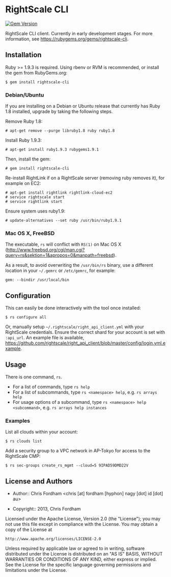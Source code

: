 # RightScale CLI

[![Gem Version](https://fury-badge.herokuapp.com/rb/rightscale-cli.png)](http://badge.fury.io/rb/rightscale-cli)

RightScale CLI client. Currently in early development stages.
For more information, see https://rubygems.org/gems/rightscale-cli.

## Installation

Ruby >= 1.9.3 is required. Using rbenv or RVM is recommended, or install the gem from RubyGems.org:

    $ gem install rightscale-cli

### Debian/Ubuntu

If you are installing on a Debian or Ubuntu release that currently has Ruby 1.8 installed, upgrade by taking the following steps.

Remove Ruby 1.8:

    # apt-get remove --purge libruby1.8 ruby ruby1.8

Install Ruby 1.9.3:

    # apt-get install ruby1.9.3 rubygems1.9.1

Then, install the gem: 

    # gem install rightscale-cli

Re-install RightLink if on a RightScale server (removing ruby removes it), for example on EC2:

    # apt-get install rightlink rightlink-cloud-ec2
    # service rightscale start
    # service rightlink start
    
Ensure system uses ruby1.9:

    # update-alternatives --set ruby /usr/bin/ruby1.9.1
    
### Mac OS X, FreeBSD

The executable, `rs` will conflict with `RS(1)` on Mac OS X (http://www.freebsd.org/cgi/man.cgi?query=rs&sektion=1&apropos=0&manpath=freebsd).

As a result, to avoid overwriting the `/usr/bin/rs` binary, use a different location in your `~/.gemrc` or `/etc/gemrc`, for example:

    gem: --bindir /usr/local/bin

## Configuration

This can easily be done interactively with the tool once installed:

    $ rs configure all

Or, manually setup `~/.rightscale/right_api_client.yml` with your RightScale credentials.
Ensure the correct shard for your account is set with `:api_url`.
An example file is available, https://github.com/rightscale/right_api_client/blob/master/config/login.yml.example.

## Usage

There is one command, `rs`.

 * For a list of commands, type `rs help`
 * For a list of subcommands, type `rs <namespace> help`, e.g. `rs arrays help`
 * For usage options of a subcommand, type `rs <namespace> help <subcommand>`, e.g. `rs arrays help instances`

### Examples

List all clouds within your account:

    $ rs clouds list

Add a security group to a VPC network in AP-Tokyo for access to the RightScale CMP:

    $ rs sec-groups create_rs_mgmt --cloud=5 9IPAD59DMD22V

## License and Authors

* Author:: Chris Fordham <chris [at] fordham [hyphon] nagy [dot] id [dot] au>

* Copyright:: 2013, Chris Fordham

Licensed under the Apache License, Version 2.0 (the "License");
you may not use this file except in compliance with the License.
You may obtain a copy of the License at

    http://www.apache.org/licenses/LICENSE-2.0

Unless required by applicable law or agreed to in writing, software
distributed under the License is distributed on an "AS IS" BASIS,
WITHOUT WARRANTIES OR CONDITIONS OF ANY KIND, either express or implied.
See the License for the specific language governing permissions and
limitations under the License.
